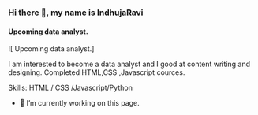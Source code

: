 ### Hi there 👋, my name is IndhujaRavi
####  Upcoming data analyst.
![ Upcoming data analyst.]

I am interested to become a data analyst  and I good at content writing and designing. Completed HTML,CSS ,Javascript cources.

Skills:  HTML / CSS /Javascript/Python

- 🔭 I’m currently working on this page. 





